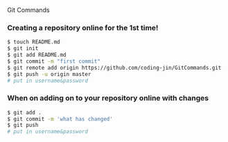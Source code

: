 Git Commands

### Creating a repository online for the <b>1st time</b>!

``` sh
$ touch README.md
$ git init
$ git add README.md
$ git commit -m "first commit"
$ git remote add origin https://github.com/coding-jin/GitCommands.git
$ git push -u origin master
# put in username&password
```

### When on adding on to your repository online with changes
``` sh
$ git add .
$ git commit -m 'what has changed'
$ git push
# put in username&password
```
